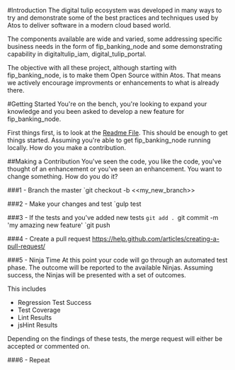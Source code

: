 #Introduction
The digital tulip ecosystem was developed in many ways to try and demonstrate some of the best practices and techniques used by Atos to deliver software in a modern cloud based world.

The components available are wide and varied, some addressing specific business needs in the form of fip_banking_node and some demonstrating capability in digitaltulip_iam, digital_tulip_portal. 

The objective with all these project, although starting with fip_banking_node, is to make them Open Source within Atos. That means we actively encourage improvments or enhancements to what is already there.

#Getting Started
You're on the bench, you're looking to expand your knowledge and you been asked to develop a new feature for fip_banking_node.

First things first, is to look at the [Readme File](https://github.com/atosorigin/fip_banking_node/blob/master/README.md). This should be enough to get things started. Assuming you're able to get fip_banking_node running locally. How do you make a contribution.

##Making a Contribution
You've seen the code, you like the code, you've thought of an enhancement or you've seen an enhancement. You want to change something. How do you do it?

###1 - Branch the master
`git checkout -b <<my_new_branch>>

###2 - Make your changes and test
`gulp test

###3 - If the tests and you've added new tests
`git add .
`git commit -m 'my amazing new feature'
`git push

###4 - Create a pull request
https://help.github.com/articles/creating-a-pull-request/

###5 - Ninja Time
At this point your code will go through an automated test phase. The outcome will be reported to the available Ninjas. Assuming success, the Ninjas will be presented with a set of outcomes.

This includes
- Regression Test Success
- Test Coverage
- Lint Results
- jsHint Results

Depending on the findings of these tests, the merge request will either be accepted or commented on.

###6 - Repeat
